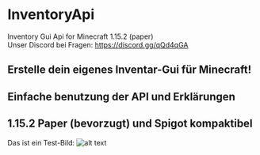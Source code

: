 # InventoryApi
Inventory Gui Api for Minecraft 1.15.2 (paper)<br>
Unser Discord bei Fragen: https://discord.gg/qQd4qGA

## Erstelle dein eigenes Inventar-Gui für Minecraft!
## Einfache benutzung der API und Erklärungen
## 1.15.2 Paper (bevorzugt) und Spigot kompaktibel

Das ist ein Test-Bild:
![alt text](https://www.survival-sandbox.de/wp-content/uploads/2019/06/2D-Minecraft-Kiste.jpg)
